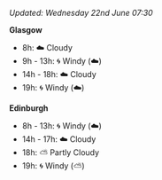 *Updated: Wednesday 22nd June 07:30*

**Glasgow**

* 8h: :cloud: Cloudy
* 9h - 13h: :cyclone: Windy (:cloud:)
* 14h - 18h: :cloud: Cloudy
* 19h: :cyclone: Windy (:cloud:)

**Edinburgh**

* 8h - 13h: :cyclone: Windy (:cloud:)
* 14h - 17h: :cloud: Cloudy
* 18h: :partly_sunny: Partly Cloudy
* 19h: :cyclone: Windy (:partly_sunny:)
